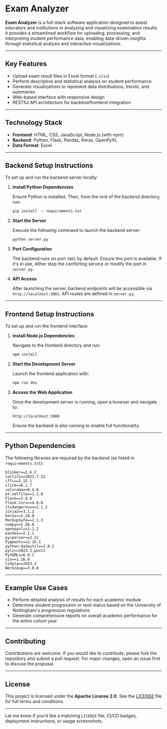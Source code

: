 # Exam Analyzer

**Exam Analyzer** is a full-stack software application designed to assist educators and institutions in analyzing and visualizing examination results. It provides a streamlined workflow for uploading, processing, and interpreting student performance data, enabling data-driven insights through statistical analysis and interactive visualizations.

---

## Key Features

* Upload exam result files in Excel format (`.xlsx`)
* Perform descriptive and statistical analysis on student performance
* Generate visualizations to represent data distributions, trends, and summaries
* Web-based interface with responsive design
* RESTful API architecture for backend/frontend integration

---

## Technology Stack

* **Frontend**: HTML, CSS, JavaScript, Node.js (with npm)
* **Backend**: Python, Flask, Pandas, Keras, OpenPyXL
* **Data Format**: Excel

---

## Backend Setup Instructions

To set up and run the backend server locally:

1. **Install Python Dependencies**

   Ensure Python is installed. Then, from the root of the backend directory, run:

   ```bash
   pip install -r requirements.txt
   ```

2. **Start the Server**

   Execute the following command to launch the backend server:

   ```bash
   python server.py
   ```

3. **Port Configuration**

   The backend runs on port `3001` by default. Ensure this port is available. If it's in use, either stop the conflicting service or modify the port in `server.py`.

4. **API Access**

   After launching the server, backend endpoints will be accessible via `http://localhost:3001`. API routes are defined in `server.py`.

---

## Frontend Setup Instructions

To set up and run the frontend interface:

1. **Install Node.js Dependencies**

   Navigate to the frontend directory and run:

   ```bash
   npm install
   ```

2. **Start the Development Server**

   Launch the frontend application with:

   ```bash
   npm run dev
   ```

3. **Access the Web Application**

   Once the development server is running, open a browser and navigate to:

   ```
   http://localhost:3000
   ```

   Ensure the backend is also running to enable full functionality.

---

## Python Dependencies

The following libraries are required by the backend (as listed in `requirements.txt`):

```
blinker==1.6.2
certifi==2023.7.22
cffi==1.15.1
click==8.1.7
colorama==0.4.6
et-xmlfile==1.1.0
Flask==3.0.0
Flask-Cors==4.0.0
itsdangerous==2.1.2
Jinja2==3.1.2
keras==2.14.0
MarkupSafe==2.1.3
numpy==1.26.0
openpyxl==3.1.2
pandas==2.1.1
pycparser==2.21
Pygments==2.16.1
python-dateutil==2.8.2
pytz==2023.3.post1
PyYAML==6.0.1
six==1.16.0
tzdata==2023.3
Werkzeug==3.0.0
```

---

## Example Use Cases

* Perform detailed analysis of results for each academic module
* Determine student progression or resit status based on the University of Nottingham's progression regulations
* Generate comprehensive reports on overall academic performance for the entire cohort year

---

## Contributing

Contributions are welcome. If you would like to contribute, please fork the repository and submit a pull request. For major changes, open an issue first to discuss the proposal.

---

## License

This project is licensed under the **Apache License 2.0**. See the [LICENSE](LICENSE) file for full terms and conditions.

---

Let me know if you'd like a matching `LICENSE` file, CI/CD badges, deployment instructions, or usage screenshots.
